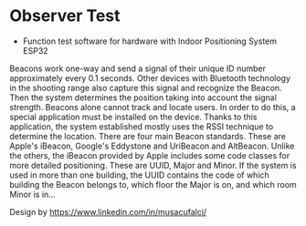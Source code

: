 # Observer Test

- Function test software for hardware with Indoor Positioning System ESP32

Beacons work one-way and send a signal of their unique ID number approximately every 0.1 seconds. Other devices with Bluetooth technology in the shooting range also capture this signal and recognize the Beacon. Then the system determines the position taking into account the signal strength. Beacons alone cannot track and locate users. In order to do this, a special application must be installed on the device. Thanks to this application, the system established mostly uses the RSSI technique to determine the location. There are four main Beacon standards. These are Apple's iBeacon, Google's Eddystone and UriBeacon and AltBeacon. Unlike the others, the iBeacon provided by Apple includes some code classes for more detailed positioning. These are UUID, Major and Minor. If the system is used in more than one building, the UUID contains the code of which building the Beacon belongs to, which floor the Major is on, and which room Minor is in...


Design by https://www.linkedin.com/in/musacufalci/
